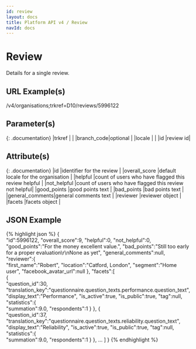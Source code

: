 ```yaml
---
id: review
layout: docs
title: Platform API v4 / Review
navId: docs
---
```


# Review
Details for a single review.

## URL Example(s)
/v4/organisations;trkref=D10/reviews/5996122

## Parameter(s)

{: .documentation}
|trkref     |         |
|branch_code|optional |
|locale     |         |
|id         |review id|

## Attribute(s)

{: .documentation}
|id              |identifier for the review                              |
|overall_score   |default locale for the organisation                    |
|helpful         |count of users who have flagged this review helpful    |
|not_helpful     |count of users who have flagged this review not helpful|
|good_points     |good points text                                       |
|bad_points      |bad points text                                        |
|general_comments|general comments text                                  |
|reviewer        |reviewer object                                        |
|facets          |facets object                                          |

## JSON Example
{% highlight json %}
{  
   "id":5996122,
   "overall_score":9,
   "helpful":0,
   "not_helpful":0,
   "good_points":"For the money excellent value.",
   "bad_points":"Still too early for a proper evaluation\r\nNone as yet",
   "general_comments":null,
   "reviewer":{  
      "first_name":"Robert",
      "location":"Catford, London",
      "segment":"Home user",
      "facebook_avatar_url":null
   },
   "facets":[  
      {  
         "question_id":30,
         "translation_key":"questionnaire.question_texts.performance.question_text",
         "display_text":"Performance",
         "is_active":true,
         "is_public":true,
         "tag":null,
         "statistics":{  
            "summation":9.0,
            "respondents":1
         }
      },
      {  
         "question_id":37,
         "translation_key":"questionnaire.question_texts.reliability.question_text",
         "display_text":"Reliability",
         "is_active":true,
         "is_public":true,
         "tag":null,
         "statistics":{  
            "summation":9.0,
            "respondents":1
         }
      },
      ...
   ]
}
{% endhighlight %}
